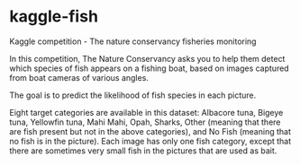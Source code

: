 # kaggle-fish
Kaggle competition - The nature conservancy fisheries monitoring

In this competition, The Nature Conservancy asks you to help them detect which species of fish appears on a fishing boat, based on images captured from boat cameras of various angles.  

The goal is to predict the likelihood of fish species in each picture.

Eight target categories are available in this dataset: Albacore tuna, Bigeye tuna, Yellowfin tuna, Mahi Mahi, Opah, Sharks, Other (meaning that there are fish present but not in the above categories), and No Fish (meaning that no fish is in the picture). Each image has only one fish category, except that there are sometimes very small fish in the pictures that are used as bait. 
